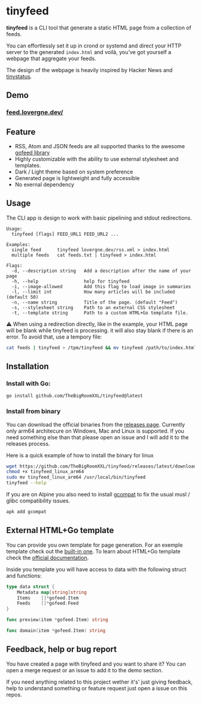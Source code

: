# tinyfeed 

**tinyfeed** is a CLI tool that generate a static HTML page from a collection of feeds.

You can effortlessly set it up in crond or systemd and direct your HTTP server 
to the generated `index.html` and voilà, you’ve got yourself a webpage 
that aggregate your feeds.

The design of the webpage is heavily inspired by Hacker News and [tinystatus](https://github.com/bderenzo/tinystatus).

## Demo

### [feed.lovergne.dev/](https://feed.lovergne.dev/)

## Feature

- RSS, Atom and JSON feeds are all supported thanks to the awesome 
[gofeed library](https://github.com/mmcdole/gofeed)
- Highly customizable with the ability to use external stylesheet and templates.
- Dark / Light theme based on system preference
- Generated page is lightweight and fully accessible
- No exernal dependency


## Usage

The CLI app is design to work with basic pipelining and stdout redirections. 

```
Usage:
  tinyfeed [flags] FEED_URL1 FEED_URL2 ...

Examples:
  single feed      tinyfeed lovergne.dev/rss.xml > index.html
  multiple feeds   cat feeds.txt | tinyfeed > index.html

Flags:
  -d, --description string   Add a description after the name of your page
  -h, --help                 help for tinyfeed
  -i, --image-allowed        Add this flag to load image in summaries
  -l, --limit int            How many articles will be included (default 50)
  -n, --name string          Title of the page. (default "Feed")
  -s, --stylesheet string    Path to an external CSS stylesheet
  -t, --template string      Path to a custom HTML+Go template file.
```

⚠️ When using a redirection directly, like in the example, your HTML page will be
blank while tinyfeed is processing. it will also stay blank if there is an error.
 To avoid that, use a tempory file: 

```bash
cat feeds | tinyfeed > /tpm/tinyfeed && mv tinyfeed /path/to/index.html
```

## Installation

### Install with Go:
```bash 
go install github.com/TheBigRoomXXL/tinyfeed@latest
```

### Install from binary 

You can download the official binaries from the [releases page](https://github.com/TheBigRoomXXL/tinyfeed/releases/latest/). Currently only arm64 architecure on 
Windows, Mac and Linux is supported. If you need something else than that please
open an issue and I will add it to the releases process.

Here is a quick example of how to install the binary for linux

```bash
wget https://github.com/TheBigRoomXXL/tinyfeed/releases/latest/download/tinyfeed_linux_arm64
chmod +x tinyfeed_linux_arm64
sudo mv tinyfeed_linux_arm64 /usr/local/bin/tinyfeed
tinyfeed --help
```

If you are on Alpine you also need to install [gcompat](https://pkgs.alpinelinux.org/package/edge/main/x86_64/gcompat) to fix the usual musl / glibc compatibility
issues.
```bash
apk add gcompat
```

## External HTML+Go template 

You can provide you own template for page generation. For an exemple template
check out the [built-in one](https://github.com/TheBigRoomXXL/tinyfeed/blob/main/.built-in).
To learn about HTML+Go template check the [official documentation](https://pkg.go.dev/html/template). 

Inside you template you will have access to data with the following struct and functions:

```go
type data struct {
    Metadata map[string]string
    Items    []*gofeed.Item
    Feeds    []*gofeed.Feed
}

func preview(item *gofeed.Item) string

func domain(item *gofeed.Item) string
```


## Feedback, help or bug report

You have created a page with tinyfeed and you want to share it? You can open a
merge request or an issue to add it to the demo section. 

If you need anything related to this project wether it's' just giving feedback,
help to understand something or feature request just open a issue on this repos.
